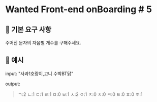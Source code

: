 # Wanted Front-end onBoarding # 5

## 💬 기본 요구 사항
주어진 문자의 자음별 개수를 구해주세요.

## 💬 예시
input: "사과1호랑이,고니 수박BT닭"

output: 
> ㄱ:2
ㄴ:1
ㄷ:1
ㄹ:1
ㅁ:0
ㅂ:1
ㅅ:2
ㅇ:1
ㅈ:0
ㅊ:0
ㅋ:0
ㅌ:0
ㅍ:0
ㅎ:1
